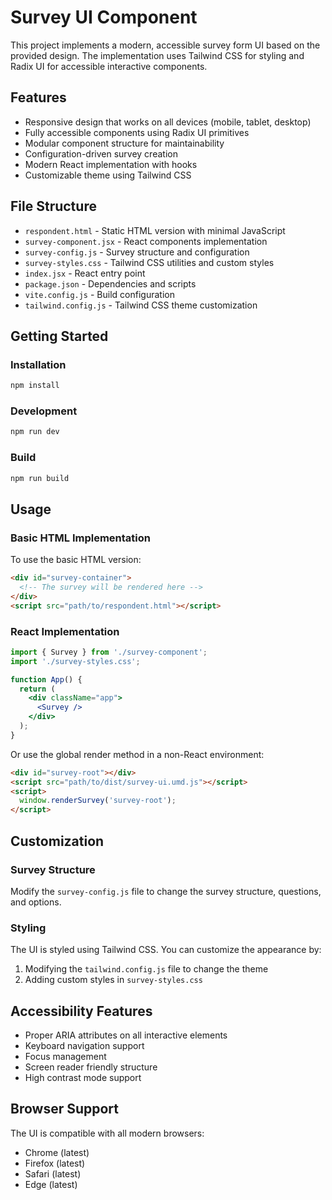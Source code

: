 # Survey UI Component

This project implements a modern, accessible survey form UI based on the provided design. The implementation uses Tailwind CSS for styling and Radix UI for accessible interactive components.

## Features

- Responsive design that works on all devices (mobile, tablet, desktop)
- Fully accessible components using Radix UI primitives
- Modular component structure for maintainability
- Configuration-driven survey creation
- Modern React implementation with hooks
- Customizable theme using Tailwind CSS

## File Structure

- `respondent.html` - Static HTML version with minimal JavaScript
- `survey-component.jsx` - React components implementation
- `survey-config.js` - Survey structure and configuration
- `survey-styles.css` - Tailwind CSS utilities and custom styles
- `index.jsx` - React entry point
- `package.json` - Dependencies and scripts
- `vite.config.js` - Build configuration
- `tailwind.config.js` - Tailwind CSS theme customization

## Getting Started

### Installation

```bash
npm install
```

### Development

```bash
npm run dev
```

### Build

```bash
npm run build
```

## Usage

### Basic HTML Implementation

To use the basic HTML version:

```html
<div id="survey-container">
  <!-- The survey will be rendered here -->
</div>
<script src="path/to/respondent.html"></script>
```

### React Implementation

```jsx
import { Survey } from './survey-component';
import './survey-styles.css';

function App() {
  return (
    <div className="app">
      <Survey />
    </div>
  );
}
```

Or use the global render method in a non-React environment:

```html
<div id="survey-root"></div>
<script src="path/to/dist/survey-ui.umd.js"></script>
<script>
  window.renderSurvey('survey-root');
</script>
```

## Customization

### Survey Structure

Modify the `survey-config.js` file to change the survey structure, questions, and options.

### Styling

The UI is styled using Tailwind CSS. You can customize the appearance by:

1. Modifying the `tailwind.config.js` file to change the theme
2. Adding custom styles in `survey-styles.css`

## Accessibility Features

- Proper ARIA attributes on all interactive elements
- Keyboard navigation support
- Focus management
- Screen reader friendly structure
- High contrast mode support

## Browser Support

The UI is compatible with all modern browsers:

- Chrome (latest)
- Firefox (latest)
- Safari (latest)
- Edge (latest)
